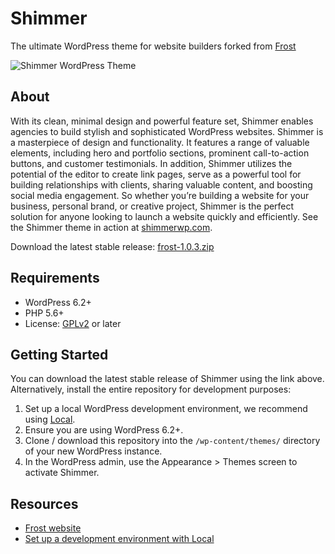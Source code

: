 # Shimmer

The ultimate WordPress theme for website builders forked from [Frost](https://frostwp.com)

![Shimmer WordPress Theme](https://user-images.githubusercontent.com/486261/224737575-6045a830-6ef7-4551-a887-82d6228b1530.jpg)

## About

With its clean, minimal design and powerful feature set, Shimmer enables agencies to build stylish and sophisticated WordPress websites. Shimmer is a masterpiece of design and functionality. It features a range of valuable elements, including hero and portfolio sections, prominent call-to-action buttons, and customer testimonials. In addition, Shimmer utilizes the potential of the editor to create link pages, serve as a powerful tool for building relationships with clients, sharing valuable content, and boosting social media engagement. So whether you’re building a website for your business, personal brand, or creative project, Shimmer is the perfect solution for anyone looking to launch a website quickly and efficiently. See the Shimmer theme in action at [shimmerwp.com](https://shimmerwp.com/).

Download the latest stable release: [frost-1.0.3.zip](https://github.com/wpengine/frost/releases/download/v1.0.3/frost-1.0.3.zip)

## Requirements

- WordPress 6.2+
- PHP 5.6+
- License: [GPLv2](http://www.gnu.org/licenses/gpl-2.0.html) or later

## Getting Started

You can download the latest stable release of Shimmer using the link above. Alternatively, install the entire repository for development purposes:

1. Set up a local WordPress development environment, we recommend using [Local](https://localwp.com/).
2. Ensure you are using WordPress 6.2+.
3. Clone / download this repository into the `/wp-content/themes/` directory of your new WordPress instance.
4. In the WordPress admin, use the Appearance > Themes screen to activate Shimmer.

## Resources

- [Frost website](https://frostwp.com/)
- [Set up a development environment with Local](https://localwp.com/)

